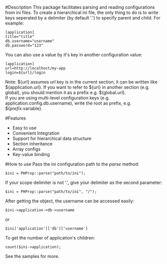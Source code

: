 #Description
This package facilitates parsing and reading configurations from ini files.
To create a hierarchical ini file, the only thing to do is to write keys seperated by a delimiter
(by default '.') to specify parent and child. For example:

    [application]
    title="title"
    db.username="username"
    db.password="123"

You can also use a value by it's key in another configuration value:

    [application]
    url=http://localhost/my-app
    login=${url}/login

Note: ${url} assumes *url* key is in the current section, it can be written like ${application.url}.
If you want to refer to ${url} in another section (e.g. global), you should mention it as a prefix e.g. ${global.url}.  
If you are using multi-level configuration keys (e.g. application.config.db.username), write the root as prefix, e.g. ${*prefix*.variable}.

#Features
- Easy to use
- Convenient Integration
- Support for hierarchical data structure
- Section inheritance
- Array configs
- Key-value binding

#How to use
Pass the ini configuration path to the *parse* method:

    $ini = PHProp::parse("path/to/ini");

If your scope delimiter is not '.', give your delimiter as the second parameter:

    $ini = PHProp::parse("path/to/ini", "/");

After getting the object, the username can be accessed easily:

    $ini->application->db->username 

or

    $ini['application']['db']['username']

To get the number of application's children:

    count($ini->application);

See the samples for more.
